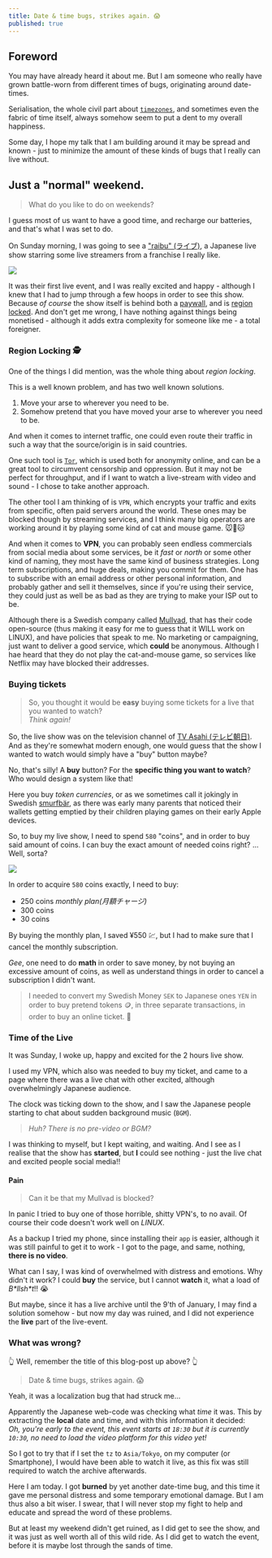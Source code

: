 ```yaml
---
title: Date & time bugs, strikes again. 😱
published: true
---
```


## Foreword

You may have already heard it about me.
But I am someone who really have grown battle-worn from different times of bugs, originating around date-times.

Serialisation, the whole civil part about [`timezones`](https://en.wikipedia.org/wiki/Time_zone),
and sometimes even the fabric of time itself, always somehow seem to put a dent to my overall happiness.

Some day, I hope my talk that I am building around it may be spread and known - just to minimize the amount of these kinds of bugs that I really can live without.

## Just a "normal" weekend.

> What do you like to do on weekends?

I guess most of us want to have a good time, and recharge our batteries, and that's what I was set to do.

On Sunday morning, I was going to see a ["raibu" (ライブ)](https://en.wiktionary.org/wiki/%E3%83%A9%E3%82%A4%E3%83%96), a Japanese live show starring some live streamers from a franchise I really like.

![](./img/kf1st.jpg)

It was their first live event, and I was really excited and happy - although I knew that I had to jump through a few hoops in order to see this show.
Because _of course_ the show itself is behind both a <u>paywall</u>, and is <u>region locked</u>.
And don't get me wrong, I have nothing against things being monetised - although it adds extra complexity for someone like me - a total foreigner.

### Region Locking 🕵️

One of the things I did mention, was the whole thing about _region locking_.

This is a well known problem, and has two well known solutions.

1) Move your arse to wherever you need to be.
2) Somehow pretend that you have moved your arse to wherever you need to be.

And when it comes to internet traffic, one could even route their traffic in such a way that the source/origin is in said countries.

One such tool is [`Tor`](https://en.wikipedia.org/wiki/Tor_(network)), which is used both for anonymity online, and can be a great tool to circumvent censorship and oppression.
But it may not be perfect for throughput, and if I want to watch a live-stream with video and sound - I chose to take another approach.

The other tool I am thinking of is `VPN`, which encrypts your traffic and exits from specific, often paid servers around the world.
These ones may be blocked though by streaming services, and I think many big operators are working around it by playing some kind of cat and mouse game. 🐭💨🐱

And when it comes to __VPN__, you can probably seen endless commercials from social media about some services, be it _fast_ or _north_ or some other kind of naming, they most have the same kind of business strategies.
Long term subscriptions, and huge deals, making you commit for them. One has to subscribe with an email address or other personal information, and probably gather and sell it themselves, since if you're using their service, they could just as well be as bad as they are trying to make your ISP out to be.

Although there is a Swedish company called [Mullvad](https://mullvad.net/), that has their code open-source (thus making it easy for me to guess that it WILL work on LINUX), and have policies that speak to me.
No marketing or campaigning, just want to deliver a good service, which __could__ be anonymous. Although I hae heard that they do not play the cat-and-mouse game, so services like Netflix may have blocked their addresses.

### Buying tickets

> So, you thought it would be __easy__ buying some tickets for a live that you wanted to watch?  
> _Think again!_

So, the live show was on the television channel of [TV Asahi (テレビ朝日)](https://en.wikipedia.org/wiki/TV_Asahi). And as they're somewhat modern enough, one would guess that the show I wanted to watch would simply have a "buy" button maybe?

No, that's silly! A __buy__ button? For the __specific thing you want to watch__? Who would design a system like that!

Here you buy _token currencies_, or as we sometimes call it jokingly in Swedish [smurfbär](https://www.aftonbladet.se/nyheter/a/J1lvwP/barnens-ipad-spel-kostade-50-000-kr),
as there was early many parents that noticed their wallets getting emptied by their children playing games on their early Apple devices.

So, to buy my live show, I need to spend `580` "coins", and in order to buy said amount of coins. I can buy the exact amount of needed coins right? ... Well, sorta?

![](./img/shop.png)

In order to acquire `580` coins exactly, I need to buy:

- 250 coins _monthly plan(月額チャージ)_
- 300 coins
- 30 coins

By buying the monthly plan, I saved ¥550 💹, but I had to make sure that I cancel the monthly subscription.

_Gee_, one need to do **math** in order to save money, by not buying an excessive amount of coins, as well as understand things in order to cancel a subscription I didn't want.

> I needed to convert my Swedish Money `SEK` to Japanese ones `YEN` in order to buy pretend tokens 🪙, in three separate transactions, in order to buy an online ticket. 🤦

### Time of the Live

It was Sunday, I woke up, happy and excited for the  2 hours live show.

I used my VPN, which also was needed to buy my ticket, and came to a page where there was a live chat with other excited, although overwhelmingly Japanese audience.

The clock was ticking down to the show, and I saw the Japanese people starting to chat about sudden background music (`BGM`).

>  _Huh? There is no pre-video or BGM?_

I was thinking to myself, but I kept  waiting, and waiting.
And I see as I realise that the show has __started__, but __I__ could see nothing - just the live chat and excited people social media!!

#### Pain

> Can it be that my Mullvad is blocked?

In panic I tried to buy one of those horrible, shitty VPN's, to no avail. Of course their code doesn't work well on _LINUX_.

As a backup I tried my phone, since installing their `app` is easier, although it was still painful to get it to work - I got to the page, and same, nothing, __there is no video__.

What can I say, I was kind of overwhelmed with distress and emotions. Why didn't it work? I could __buy__ the service, but I cannot __watch__ it, what a load of _B\*llsh\*t_!! 😭

But maybe, since it has a live archive until the 9'th of January, I may find a solution somehow - but now my day was ruined, and I did not experience the __live__ part of the live-event.

### What was wrong?

👆 Well, remember the title of this blog-post up above? 👆

> Date & time bugs, strikes again. 😱

Yeah, it was a localization bug that had struck me...

Apparently the Japanese web-code was checking what _time_ it was. This by extracting the __local__ date and time, and with this information it decided:  
_Oh, you're early to the event, this event starts at `18:30` but it is currently `10:30`, no need to load the video platform for this video yet!_

So I got to try that if I set the `tz` to `Asia/Tokyo`, on my computer (or Smartphone), I would have been able to watch it live, as this fix was still required to watch the archive afterwards.

Here I am today. I got __burned__ by yet another date-time bug, and this time it gave me personal distress and some temporary emotional damage.
But I am thus also a bit wiser.
I swear, that I will never stop my fight to help and educate and spread the word of these problems.

But at least my weekend didn't get ruined, as I did get to see the show, and it was just as well worth all of this wild ride.
As I did get to watch the event, before it is maybe lost through the sands of time.

